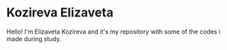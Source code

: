 # Kozireva Elizaveta
Hello! I'm Elizaveta Kozireva and it's my repository with some of the codes i made during study. 
